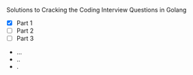 Solutions to Cracking the Coding Interview Questions in Golang

- [x] Part 1 
- [ ] Part 2
- [ ] Part 3
- ...
- ..
- .